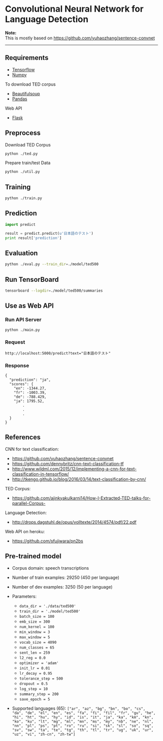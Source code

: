 # Convolutional Neural Network for Language Detection

**Note:**  
This is mostly based on https://github.com/yuhaozhang/sentence-convnet

---


## Requirements

- [Tensorflow](https://www.tensorflow.org/)
- [Numpy](http://www.numpy.org/)

To download TED corpus

- [Beautifulsoup](https://www.crummy.com/software/BeautifulSoup/bs4/doc/)
- [Pandas](http://pandas.pydata.org/)

Web API

- [Flask](http://flask.pocoo.org/)

## Preprocess

Download TED Corpus
```sh
python ./ted.py
```

Prepare train/test Data  
```sh
python ./util.py
```

## Training

```sh
python ./train.py
```

## Prediction

```python
import predict

result = predict.predict(u'日本語のテスト')
print result['prediction']
```

## Evaluation

```sh
python ./eval.py --train_dir=./model/ted500
```

## Run TensorBoard

```sh
tensorboard --logdir=./model/ted500/summaries
```

## Use as Web API

### Run API Server

```sh
python ./main.py
```

### Request

```
http://localhost:5000/predict?text="日本語のテスト"
```

### Response

```
{
  "prediction": "ja", 
  "scores": {
    "en": -1344.27,
    "fr": -1003.39,  
    "de": -788.429, 
    "ja": 1795.52,
        .
        .
        .
  }
}
```

## References

CNN for text classification:

* https://github.com/yuhaozhang/sentence-convnet
* https://github.com/dennybritz/cnn-text-classification-tf
* http://www.wildml.com/2015/12/implementing-a-cnn-for-text-classification-in-tensorflow/
* http://tkengo.github.io/blog/2016/03/14/text-classification-by-cnn/

TED Corpus:

* https://github.com/ajinkyakulkarni14/How-I-Extracted-TED-talks-for-parallel-Corpus-

Language Detection:

* http://drops.dagstuhl.de/opus/volltexte/2014/4574/pdf/22.pdf

Web API on heroku:

* https://github.com/sfujiwara/pn2bs


## Pre-trained model

* Corpus domain: speech transcriptions
* Number of train examples: 29250 (450 per language)
* Number of dev examples: 3250 (50 per language)
* Parameters:
    + `data_dir = './data/ted500'`
    + `train_dir = './model/ted500'`
    + `batch_size = 100`
    + `emb_size = 300`
    + `num_kernel = 100`
    + `min_window = 3`
    + `max_window = 5`
    + `vocab_size = 4090`
    + `num_classes = 65`
    + `sent_len = 259`
    + `l2_reg = 0.0`
    + `optimizer = 'adam'`
    + `init_lr = 0.01`
    + `lr_decay = 0.95`
    + `tolerance_step = 500`
    + `dropout = 0.5`
    + `log_step = 10`
    + `summary_step = 200`
    + `save_epoch = 5`
     
* Supported languages (65):
   `["ar", "az", "bg", "bn", "bo", "cs", "da", "de", "el", "en", "es",
     "fa", "fi", "fil", "fr", "gu", "he", "hi", "ht", "hu", "hy", "id",
     "is", "it", "ja", "ka", "km", "kn", "ko", "ku", "lt", "mg", "ml",
     "mn", "ms", "my", "nb", "ne", "nl", "nn", "pl", "ps", "pt", "ro",
     "ru", "si", "sk", "sl", "so", "sq", "sv", "sw", "ta", "te", "tg",
     "th", "tl", "tr", "ug", "uk", "ur", "uz", "vi", "zh-cn", "zh-tw"]` 
    